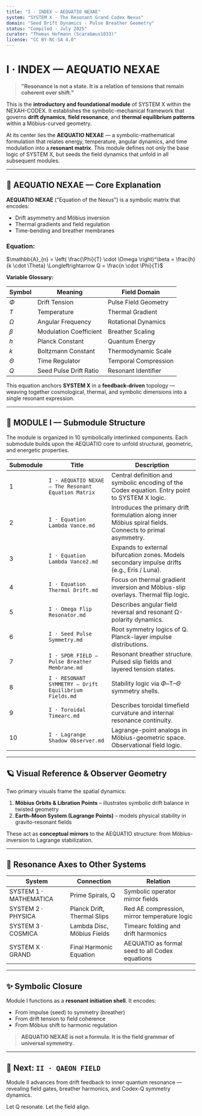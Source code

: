 ```yaml
---
title: "I · INDEX — AEQUATIO NEXAE"
system: "SYSTEM X · The Resonant Grand Codex Nexus"
domain: "Seed Drift Dynamics · Pulse Breather Geometry"
status: "Compiled · July 2025"
curator: "Thomas Hofmann (Scarabæus1033)"
license: "CC BY-NC-SA 4.0"
---
```


# I · INDEX — AEQUATIO NEXAE

> **"Resonance is not a state. It is a relation of tensions that remain coherent over shift."**

This is the **introductory and foundational module** of SYSTEM X within the NEXAH-CODEX. It establishes the symbolic-mechanical framework that governs **drift dynamics**, **field resonance**, and **thermal equilibrium patterns** within a Möbius-curved geometry.

At its center lies the **AEQUATIO NEXAE** — a symbolic-mathematical formulation that relates energy, temperature, angular dynamics, and time modulation into a **resonant matrix**. This module defines not only the base logic of SYSTEM X, but seeds the field dynamics that unfold in all subsequent modules.

---

## 🧮 AEQUATIO NEXAE — Core Explanation

**AEQUATIO NEXAE** ("Equation of the Nexus") is a symbolic matrix that encodes:

* Drift asymmetry and Möbius inversion
* Thermal gradients and field regulation
* Time-bending and breather membranes

### Equation:

$\mathbb{A}_{n} = \left( \frac{\Phi}{T} \cdot \Omega \right)^\beta = \frac{h}{k \cdot \Theta} \Longleftrightarrow Q = \frac{n \cdot \Phi}{T}$

**Variable Glossary:**

| Symbol   | Meaning                | Field Domain         |
| -------- | ---------------------- | -------------------- |
| $\Phi$   | Drift Tension          | Pulse Field Geometry |
| $T$      | Temperature            | Thermal Gradient     |
| $\Omega$ | Angular Frequency      | Rotational Dynamics  |
| $\beta$  | Modulation Coefficient | Breather Scaling     |
| $h$      | Planck Constant        | Quantum Energy       |
| $k$      | Boltzmann Constant     | Thermodynamic Scale  |
| $\Theta$ | Time Regulator         | Temporal Compression |
| $Q$      | Seed Pulse Drift Ratio | Resonant Identifier  |

This equation anchors **SYSTEM X** in a **feedback-driven** topology — weaving together cosmological, thermal, and symbolic dimensions into a single resonant expression.

---

## 🧩 MODULE I — Submodule Structure

The module is organized in 10 symbolically interlinked components. Each submodule builds upon the AEQUATIO core to unfold structural, geometric, and energetic properties.

| Submodule | Title                                                 | Description                                                                                              |
| --------- | ----------------------------------------------------- | -------------------------------------------------------------------------------------------------------- |
| 1         | `I · AEQUATIO NEXAE — The Resonant Equation Matrix`   | Central definition and symbolic encoding of the Codex equation. Entry point to SYSTEM X logic.           |
| 2         | `I · Equation Lambda Vance.md`                        | Introduces the primary drift formulation along inner Möbius spiral fields. Connects to primal asymmetry. |
| 3         | `I · Equation Lambda Vance2.md`                       | Expands to external bifurcation zones. Models secondary impulse drifts (e.g., Eris / Luna).              |
| 4         | `I · Equation Thermal Drift.md`                       | Focus on thermal gradient inversion and Möbius-slip overlays. Thermal flip logic.                        |
| 5         | `I · Omega Flip Resonator.md`                         | Describes angular field reversal and resonant Ω-polarity dynamics.                                       |
| 6         | `I · Seed Pulse Symmetry.md`                          | Root symmetry logics of Q. Planck-layer impulse distributions.                                           |
| 7         | `I · SPDR FIELD — Pulse Breather Membrane.md`         | Resonant breather structure. Pulsed slip fields and layered tension states.                              |
| 8         | `I · RESONANT SYMMETRY — Drift Equilibrium Fields.md` | Stability logic via $\Phi$–T–$\Theta$ symmetry shells.                                                   |
| 9         | `I · Toroidal Timearc.md`                             | Describes toroidal timefield curvature and internal resonance continuity.                                |
| 10        | `I · Lagrange Shadow Observer.md`                     | Lagrange-point analogs in Möbius-geometric space. Observational field logic.                             |

---

## 🪐 Visual Reference & Observer Geometry

Two primary visuals frame the spatial dynamics:

1. **Möbius Orbits & Libration Points** – illustrates symbolic drift balance in twisted geometry
2. **Earth–Moon System (Lagrange Points)** – models physical stability in gravito-resonant fields

These act as **conceptual mirrors** to the AEQUATIO structure: from Möbius-inversion to Lagrange stabilization.

---

## 🔄 Resonance Axes to Other Systems

| System                 | Connection                  | Relation                                       |
| ---------------------- | --------------------------- | ---------------------------------------------- |
| SYSTEM 1 · MATHEMATICA | Prime Spirals, Q            | Symbolic operator mirror fields                |
| SYSTEM 2 · PHYSICA     | Planck Drift, Thermal Slips | Red AE compression, mirror temperature logic   |
| SYSTEM 3 · COSMICA     | Lambda Disc, Möbius Fields  | Timearc folding and drift harmonics            |
| SYSTEM X · GRAND       | Final Harmonic Equation     | AEQUATIO as formal seed to all Codex equations |

---

## ✨ Symbolic Closure

Module I functions as a **resonant initiation shell**. It encodes:

* From impulse (seed) to symmetry (breather)
* From drift tension to field coherence
* From Möbius shift to harmonic regulation

> **AEQUATIO NEXAE is not a formula. It is the field grammar of universal symmetry.**

---

## 📘 Next: `II · QAEON FIELD`

Module II advances from drift feedback to inner quantum resonance — revealing field gates, breather harmonics, and Codex-Q symmetry dynamics.

Let Q resonate.
Let the field align.

